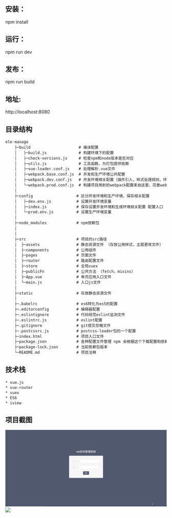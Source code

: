 ## 安装：
npm install

## 运行：
npm run dev

## 发布：
npm run build

## 地址:
http://localhost:8080

## 目录结构
  ```html
  ele-manage
      ├─build                     # 编译配置
      │   ├─build.js              # 构建环境下的配置
      │   ├─check-versions.js     # 检查npm和node版本是否对应
      │   ├─utils.js              # 工具函数，为打包提供依赖
      │   ├─vue-loader.conf.js    # 处理解析.vue文件
      │   ├─webpack.base.conf.js  # 开发和生产环境公共配置
      │   ├─webpack.dev.conf.js   # 开发环境相关配置（插件引入，样式处理规则，环境配置，错误信息输出）
      │   └─webpack.prod.conf.js  # 构建项目用到的webpack配置来自这里，完善webpack.base.conf.js 配置
      │
      ├─config                   # 区分开发环境和生产环境，保存相关配置
      │   ├─dev.env.js           # 设置开发环境变量
      │   ├─index.js             # 保存设置开发环境和生成环境相关配置 配置入口
      │   └─prod.env.js          # 设置生产环境变量
      │
      ├─node_modules             # npm依赖包
      │
      │
      ├─src                      # 项目的src路径
      │  ├─assets                # 静态资源文件 （存放公用样式，主题更改文件）
      │  ├─components            # 公用组件
      │  ├─pages                 # 页面文件
      │  ├─router                # 路由配置文件
      │  ├─store                 # 全局vuex
      │  ├─publicFn              # 公共方法 （fetch，mixins）
      │  ├─App.vue               # 单页应用入口文件
      │  └─main.js               # 入口js文件
      │
      ├─static                   # 存放静态资源文件
      │
      ├─.babelrc                 # es6转化为es5的配置
      ├─.editorconfig            # 编辑器配置
      ├─.eslintignore            # 代码规范eslint监测文件
      ├─.eslintrc.js             # eslint配置
      ├─.gitignore               # git提交忽略文件
      ├─.postcssrc.js            # postcss-loader包的一个配置
      ├─index.html               # 项目入口文件
      ├─package.json             # 各种配置文件管理 npm 会根据这个下载配置和依赖
      ├─package-lock.json        # 当前依赖包版本
      └─README.md                # 项目注释
  ```

## 技术栈
    * vue.js
    * vue-router
    * vuex
    * ES6
    * iview
## 项目截图
<img src="https://github.com/Deemooo/Vue-starter/blob/master/screenshots/ele-manage1.gif"/>
<img src="https://github.com/Deemooo/Vue-starter/blob/master/screenshots/ele-manage2.gif"/>
